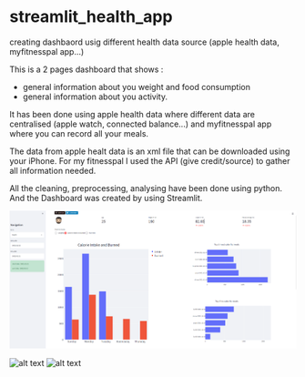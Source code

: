 # streamlit_health_app
creating dashbaord usig different health data source (apple health data, myfitnesspal app...)

This is a 2 pages dashboard that shows : 
- general information about you weight and food consumption 
- general information about you activity. 

It has been done using apple health data where different data are centralised (apple watch, connected balance...)
and myfitnesspal app where you can record all your meals. 

The data from apple healt data is an xml file that can be downloaded using your iPhone. 
For my fitnesspal I used the API (give credit/source) to gather all information needed. 

All the cleaning, preprocessing, analysing have been done using python. 
And the Dashboard was created by using Streamlit. 

<img src="./health.png">

![alt text](https://github.com/[Lucasblld]/[streamlit_health_app]/blob/main/health.png?raw=true)
![alt text](https://github.com/[username]/[reponame]/blob/[branch]/image.jpg?raw=true)
